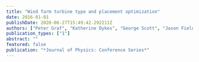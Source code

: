```yaml
---
title: "Wind farm turbine type and placement optimization"
date: 2016-01-01
publishDate: 2020-06-27T15:49:42.292211Z
authors: ["Peter Graf", "Katherine Dykes", "George Scott", "Jason Fields", "Monte Lunacek", "Julian Quick", "Pierre-Elouan Rethore"]
publication_types: ["1"]
abstract: ""
featured: false
publication: "*Journal of Physics: Conference Series*"
---
```


